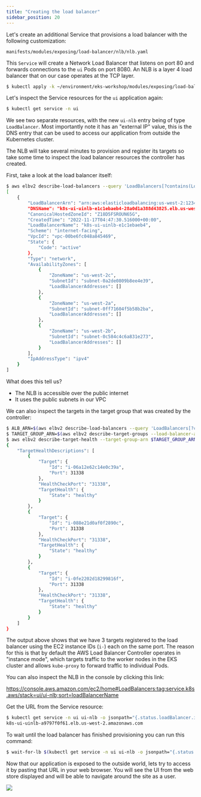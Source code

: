 ```yaml
---
title: "Creating the load balancer"
sidebar_position: 20
---
```


Let's create an additional Service that provisions a load balancer with the following customization:

```file
manifests/modules/exposing/load-balancer/nlb/nlb.yaml
```

This `Service` will create a Network Load Balancer that listens on port 80 and forwards connections to the `ui` Pods on port 8080. An NLB is a layer 4 load balancer that on our case operates at the TCP layer.

```bash timeout=180 hook=add-lb hookTimeout=430
$ kubectl apply -k ~/environment/eks-workshop/modules/exposing/load-balancer/nlb
```

Let's inspect the Service resources for the `ui` application again:

```bash
$ kubectl get service -n ui
```

We see two separate resources, with the new `ui-nlb` entry being of type `LoadBalancer`. Most importantly note it has an "external IP" value, this is the DNS entry that can be used to access our application from outside the Kubernetes cluster.

The NLB will take several minutes to provision and register its targets so take some time to inspect the load balancer resources the controller has created.

First, take a look at the load balancer itself:

```bash
$ aws elbv2 describe-load-balancers --query 'LoadBalancers[?contains(LoadBalancerName, `k8s-ui-uinlb`) == `true`]'
[
    {
        "LoadBalancerArn": "arn:aws:elasticloadbalancing:us-west-2:1234567890:loadbalancer/net/k8s-ui-uinlb-e1c1ebaeb4/28a0d1a388d43825",
        "DNSName": "k8s-ui-uinlb-e1c1ebaeb4-28a0d1a388d43825.elb.us-west-2.amazonaws.com",
        "CanonicalHostedZoneId": "Z18D5FSROUN65G",
        "CreatedTime": "2022-11-17T04:47:30.516000+00:00",
        "LoadBalancerName": "k8s-ui-uinlb-e1c1ebaeb4",
        "Scheme": "internet-facing",
        "VpcId": "vpc-00be6fc048a845469",
        "State": {
            "Code": "active"
        },
        "Type": "network",
        "AvailabilityZones": [
            {
                "ZoneName": "us-west-2c",
                "SubnetId": "subnet-0a2de0809b8ee4e39",
                "LoadBalancerAddresses": []
            },
            {
                "ZoneName": "us-west-2a",
                "SubnetId": "subnet-0ff71604f5b58b2ba",
                "LoadBalancerAddresses": []
            },
            {
                "ZoneName": "us-west-2b",
                "SubnetId": "subnet-0c584c4c6a831e273",
                "LoadBalancerAddresses": []
            }
        ],
        "IpAddressType": "ipv4"
    }
]
```

What does this tell us?

* The NLB is accessible over the public internet
* It uses the public subnets in our VPC

We can also inspect the targets in the target group that was created by the controller:

```bash
$ ALB_ARN=$(aws elbv2 describe-load-balancers --query 'LoadBalancers[?contains(LoadBalancerName, `k8s-ui-uinlb`) == `true`].LoadBalancerArn' | jq -r '.[0]')
$ TARGET_GROUP_ARN=$(aws elbv2 describe-target-groups --load-balancer-arn $ALB_ARN | jq -r '.TargetGroups[0].TargetGroupArn')
$ aws elbv2 describe-target-health --target-group-arn $TARGET_GROUP_ARN
{
    "TargetHealthDescriptions": [
        {
            "Target": {
                "Id": "i-06a12e62c14e0c39a",
                "Port": 31338
            },
            "HealthCheckPort": "31338",
            "TargetHealth": {
                "State": "healthy"
            }
        },
        {
            "Target": {
                "Id": "i-088e21d0af0f2890c",
                "Port": 31338
            },
            "HealthCheckPort": "31338",
            "TargetHealth": {
                "State": "healthy"
            }
        },
        {
            "Target": {
                "Id": "i-0fe2202d18299816f",
                "Port": 31338
            },
            "HealthCheckPort": "31338",
            "TargetHealth": {
                "State": "healthy"
            }
        }
    ]
}
```

The output above shows that we have 3 targets registered to the load balancer using the EC2 instance IDs (`i-`) each on the same port. The reason for this is that by default the AWS Load Balancer Controller operates in "instance mode", which targets traffic to the worker nodes in the EKS cluster and allows `kube-proxy` to forward traffic to individual Pods.

You can also inspect the NLB in the console by clicking this link:

https://console.aws.amazon.com/ec2/home#LoadBalancers:tag:service.k8s.aws/stack=ui/ui-nlb;sort=loadBalancerName

Get the URL from the Service resource:

```bash
$ kubectl get service -n ui ui-nlb -o jsonpath="{.status.loadBalancer.ingress[*].hostname}{'\n'}"
k8s-ui-uinlb-a9797f0f61.elb.us-west-2.amazonaws.com
```

To wait until the load balancer has finished provisioning you can run this command:

```bash
$ wait-for-lb $(kubectl get service -n ui ui-nlb -o jsonpath="{.status.loadBalancer.ingress[*].hostname}{'\n'}")
```

Now that our application is exposed to the outside world, lets try to access it by pasting that URL in your web browser. You will see the UI from the web store displayed and will be able to navigate around the site as a user.

<browser url="http://k8s-ui-uinlb-a9797f0f61.elb.us-west-2.amazonaws.com">
<img src={require('@site/static/img/sample-app-screens/home.png').default}/>
</browser>
